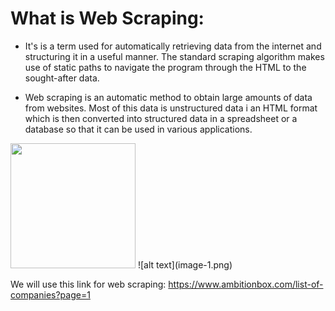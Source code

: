 # What is Web Scraping: 
- It's is a term used for automatically retrieving data from the
internet and structuring it in a useful manner. The standard scraping algorithm makes use of static paths to navigate the program through the HTML to the sought-after data.

- Web scraping is an automatic method to obtain large amounts of data from websites.
Most of this data is unstructured data i an HTML format which is then converted into structured
data in a spreadsheet or a database so that it can be used in various applications.

<img height= '200' src='C:/Users/Mohd Rizwan/Pictures/Screenshots/Screenshot 2025-02-07 203716.png'>
![alt text](image-1.png)

We will use this link for web scraping: https://www.ambitionbox.com/list-of-companies?page=1

